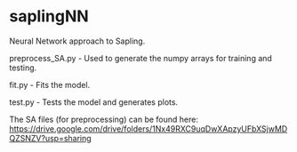 # saplingNN
Neural Network approach to Sapling.

preprocess_SA.py - Used to generate the numpy arrays for training and testing.

fit.py - Fits the model.

test.py - Tests the model and generates plots.

The SA files (for preprocessing) can be found here: https://drive.google.com/drive/folders/1Nx49RXC9uqDwXApzyUFbXSjwMDQZSNZV?usp=sharing
